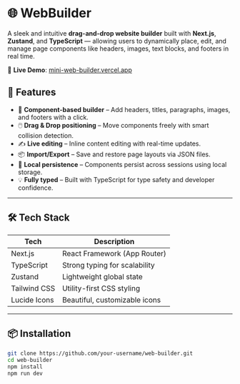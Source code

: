 # 🌐 WebBuilder

A sleek and intuitive **drag-and-drop website builder** built with **Next.js**, **Zustand**, and **TypeScript** — allowing users to dynamically place, edit, and manage page components like headers, images, text blocks, and footers in real time.

🔗 **Live Demo**: [mini-web-builder.vercel.app](https://mini-web-builder-4xrt2dutn-alsatarysamahs-projects.vercel.app/)



## 🚀 Features

- 🧩 **Component-based builder** – Add headers, titles, paragraphs, images, and footers with a click.
- 🖱️ **Drag & Drop positioning** – Move components freely with smart collision detection.
- ✍️ **Live editing** – Inline content editing with real-time updates.
- 📦 **Import/Export** – Save and restore page layouts via JSON files.
- 💾 **Local persistence** – Components persist across sessions using local storage.
- 💡 **Fully typed** – Built with TypeScript for type safety and developer confidence.

---

## 🛠️ Tech Stack

| Tech        | Description                     |
|-------------|---------------------------------|
| Next.js     | React Framework (App Router)    |
| TypeScript  | Strong typing for scalability   |
| Zustand     | Lightweight global state        |
| Tailwind CSS| Utility-first CSS styling       |
| Lucide Icons| Beautiful, customizable icons   |

---

## 📦 Installation

```bash
git clone https://github.com/your-username/web-builder.git
cd web-builder
npm install
npm run dev
